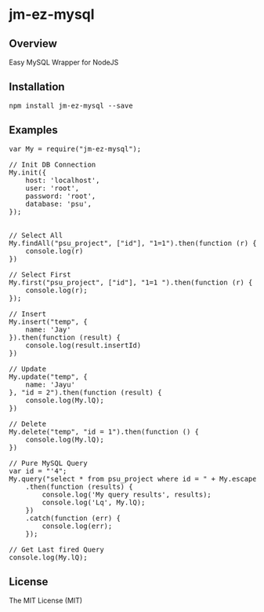 # jm-ez-mysql

## Overview
Easy MySQL Wrapper for NodeJS

## Installation
<pre>
npm install jm-ez-mysql --save
</pre>

## Examples
<pre>
var My = require("jm-ez-mysql");

// Init DB Connection
My.init({
    host: 'localhost',
    user: 'root',
    password: 'root',
    database: 'psu',
});


// Select All
My.findAll("psu_project", ["id"], "1=1").then(function (r) {
    console.log(r)
})

// Select First
My.first("psu_project", ["id"], "1=1 ").then(function (r) {
    console.log(r);
});

// Insert
My.insert("temp", {
    name: 'Jay'
}).then(function (result) {
    console.log(result.insertId)
})

// Update
My.update("temp", {
    name: 'Jayu'
}, "id = 2").then(function (result) {
    console.log(My.lQ);
})

// Delete
My.delete("temp", "id = 1").then(function () {
    console.log(My.lQ);
})

// Pure MySQL Query
var id = "'4";
My.query("select * from psu_project where id = " + My.escape(id))
    .then(function (results) {
        console.log('My query results', results);
        console.log('Lq', My.lQ);
    })
    .catch(function (err) {
        console.log(err);
    });

// Get Last fired Query
console.log(My.lQ);
</pre>

## License
The MIT License (MIT)